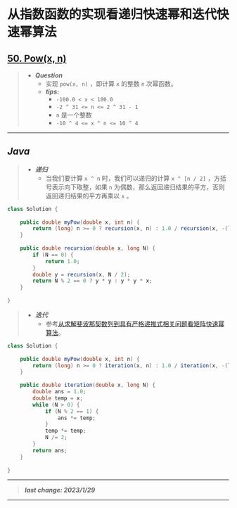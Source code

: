 # 从指数函数的实现看递归快速幂和迭代快速幂算法

## [50. Pow(x, n)](https://leetcode.cn/problems/powx-n/)

> - ***Question***
>   - 实现 `pow(x, n)` ，即计算 `x` 的整数 `n` 次幂函数。
>   - ***tips:***
>     - `-100.0 < x < 100.0`
>     - `-2 ^ 31 <= n <= 2 ^ 31 - 1`
>     - `n` 是一个整数
>     - `-10 ^ 4 <= x ^ n <= 10 ^ 4`

---

## *Java*

> - ***递归***
>   - 当我们要计算 `x ^ n` 时，我们可以递归的计算 `x ^ [n / 2]` ，方括号表示向下取整，如果 `n` 为偶数，那么返回递归结果的平方，否则返回递归结果的平方再乘以 `x` 。

```java
class Solution {
    
    public double myPow(double x, int n) {
        return (long) n >= 0 ? recursion(x, n) : 1.0 / recursion(x, -(long) n);
    }
    
    public double recursion(double x, long N) {
        if (N == 0) {
            return 1.0;
        }
        double y = recursion(x, N / 2);
        return N % 2 == 0 ? y * y : y * y * x;
    }
    
}
```

> - ***迭代***
>   - 参考[从求解斐波那契数列到具有严格递推式相关问题看矩阵快速幂算法](从求解斐波那契数列到具有严格递推式相关问题看矩阵快速幂算法.md)。

```java
class Solution {
    
    public double myPow(double x, int n) {
        return (long) n >= 0 ? iteration(x, n) : 1.0 / iteration(x, -(long) n);
    }
    
    public double iteration(double x, long N) {
        double ans = 1.0;
        double temp = x;
        while (N > 0) {
            if (N % 2 == 1) {
                ans *= temp;
            }
            temp *= temp;
            N /= 2;
        }
        return ans;
    }
    
}
```

---

> ***last change: 2023/1/29***

---
